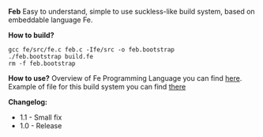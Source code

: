 **Feb**
Easy to understand, simple to use suckless-like build system, based on embeddable language Fe.

**How to build?**

    gcc fe/src/fe.c feb.c -Ife/src -o feb.bootstrap
    ./feb.bootstrap build.fe
    rm -f feb.bootstrap
   
**How to use?**
Overview of Fe Programming Language you can find [here](https://github.com/rxi/fe/blob/ed4cda96bd582cbb08520964ba627efb40f3dd91/doc/lang.md).
Example of file for this build system you can find [there](https://github.com/predefine/feb/blob/main/build.fe)

**Changelog:**
 - 1.1 - Small fix
 - 1.0 - Release
